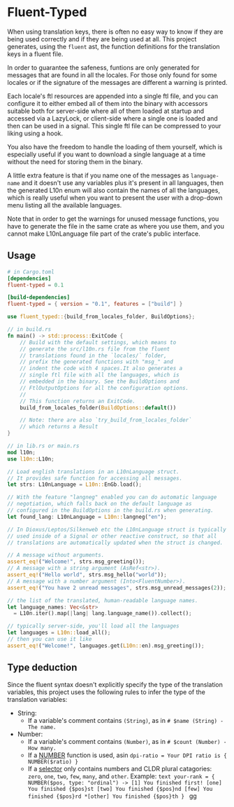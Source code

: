 # Fluent-Typed

When using translation keys, there is often no easy way to know if they are being used
correctly and if they are being used at all. This project generates, using the `fluent` ast,
the function definitions for the translation keys in a fluent file.

In order to guarantee the safeness, funtions are only generated for messages that
are found in all the locales. For those only found for some locales
or if the signature of the messages are different a warning is printed.

Each locale's ftl resources are appended into a single ftl file, and you can configure it
to either embed all of them into the binary with accessors suitable both for server-side
where all of them loaded at startup and accessed via a LazyLock, or client-side where
a single one is loaded and then can be used in a signal. This single ftl file can be
compressed to your liking using a hook.

You also have the freedom
to handle the loading of them yourself, which is especially useful if you want to
download a single language at a time without the need for storing them in the binary.

A little extra feature is that if you name one of the messages as `language-name` and it
doesn't use any variables plus it's present in all languages, then the generated L10n
enum will also contain the names of all the languages, which is really useful when you
want to present the user with a drop-down menu listing all the available languages.

Note that in order to get the warnings for unused message functions, you have to generate
the file in the same crate as where you use them, and you cannot make L10nLanguage file
part of the crate's public interface.

## Usage

```toml
# in Cargo.toml
[dependencies]
fluent-typed = 0.1

[build-dependencies]
fluent-typed = { version = "0.1", features = ["build"] }
```

```rust
use fluent_typed::{build_from_locales_folder, BuildOptions};

// in build.rs
fn main() -> std::process::ExitCode {
    // Build with the default settings, which means to
    // generate the src/l10n.rs file from the fluent
    // translations found in the `locales/` folder,
    // prefix the generated functions with "msg_" and
    // indent the code with 4 spaces.It also generates a
    // single ftl file with all the languages, which is
    // embedded in the binary. See the BuildOptions and
    // FtlOutputOptions for all the configuration options.
    //
    // This function returns an ExitCode.
    build_from_locales_folder(BuildOptions::default())

    // Note: there are also `try_build_from_locales_folder`
    // which returns a Result
}
```

```rust
// in lib.rs or main.rs
mod l10n;
use l10n::L10n;

// Load english translations in an L10nLanguage struct.
// It provides safe function for accessing all messages.
let strs: L10nLanguage = L10n::EnGb.load();

// With the feature "langneg" enabled you can do automatic language
// negotiation, which falls back on the default language as
// configured in the BuildOptions in the build.rs when generating.
let found_lang: L10nLanguage = L10n::langneg("en");

// In Dioxus/Leptos/Silkenweb etc the L10nLanguage struct is typically
// used inside of a Signal or other reactive construct, so that all
// translations are automatically updated when the struct is changed.

// A message without arguments.
assert_eq!("Welcome!", strs.msg_greeting());
// A message with a string argument (AsRef<str>).
assert_eq!("Hello world", strs.msg_hello("world"));
// A message with a number argument (Into<FluentNumber>).
assert_eq!("You have 2 unread messages", strs.msg_unread_messages(2));

// the list of the translated, human-readable language names.
let language_names: Vec<&str>
  = L10n.iter().map(|lang| lang.language_name()).collect();

// typically server-side, you'll load all the languages
let languages = L10n::load_all();
// then you can use it like
assert_eq!("Welcome!", languages.get(L10n::en).msg_greeting());
```

## Type deduction

Since the fluent syntax doesn't explicitly specify the type of the translation variables, this
project uses the following rules to infer the type of the translation variables:

- String:
  - If a variable's comment contains `(String)`, as in `# $name (String) - The name.`
- Number:
  - If a variable's comment contains `(Number)`, as in `# $count (Number) - How many.`
  - If a [NUMBER](https://projectfluent.org/fluent/guide/functions.html#number-1) function is used, asin `dpi-ratio = Your DPI ratio is { NUMBER($ratio) }`
  - If a [selector](https://projectfluent.org/fluent/guide/selectors.html) only contains numbers
    and CLDR plural catagories: `zero`, `one`, `two`, `few`, `many`, and `other`. Example:
    `text
your-rank = { NUMBER($pos, type: "ordinal") ->
   [1] You finished first!
   [one] You finished {$pos}st
   [two] You finished {$pos}nd
   [few] You finished {$pos}rd
  *[other] You finished {$pos}th
}
`
    gg
